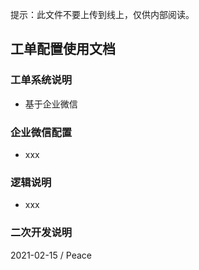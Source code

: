 


提示：此文件不要上传到线上，仅供内部阅读。



## 工单配置使用文档



### 工单系统说明

* 基于企业微信


### 企业微信配置

* xxx



### 逻辑说明

* xxx


### 二次开发说明




<p class="tr">2021-02-15 / Peace</p>

